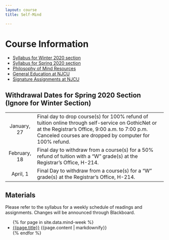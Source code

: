 ```yaml
---
layout: course
title: Self-Mind

---
```


# Course Information

+ [Syllabus for Winter 2020 section](Syllabus.pdf)
+ [Syllabus for Spring 2020 section](SyllabusM.pdf)
+ [Philosophy of Mind Resources](/self/resources)
+ [General Education at NJCU](http://www.njcu.edu/department/general-education)
+ [Signature Assignments at NJCU](http://www.njcu.edu/academics/general-education/signature-assignment-information-students)

## Withdrawal Dates for Spring 2020 Section (Ignore for Winter Section)

|         	 |     | 
| :-------------: | ------------- | 
| January, 27| Final day to drop course(s) for 100% refund of tuition online through self-service on GothicNet or at the Registrar’s Office, 9:00 a.m. to 7:00 p.m. Canceled courses are dropped by computer for 100% refund. |
| February, 18 | Final day to withdraw from a course(s) for a 50% refund of tuition with a “W” grade(s) at the Registrar’s Office, H-214. |
| April, 1 | Final Day to withdraw from a course(s) for a “W” grade(s) at the Registrar’s Office, H-214.|

## Materials

Please refer to the syllabus for a weekly schedule of readings and assignments. Changes will be announced through Blackboard. 

<ul>
  {% for page in site.data.mind-week %}
    <li>
     <a href="{{site.baseurl}}/self/{{page.folder}}/">{{page.title}}</a>
      {{page.content | markdownify}}
    </li>
  {% endfor %}
</ul>
